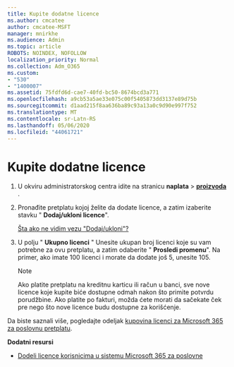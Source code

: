 ```yaml
---
title: Kupite dodatne licence
ms.author: cmcatee
author: cmcatee-MSFT
manager: mnirkhe
ms.audience: Admin
ms.topic: article
ROBOTS: NOINDEX, NOFOLLOW
localization_priority: Normal
ms.collection: Adm_O365
ms.custom:
- "530"
- "1400007"
ms.assetid: 75fdfd6d-cae7-40fd-bc50-8674bcd3a771
ms.openlocfilehash: a9cb53a5ae33e075c00f5405873dd3137e89d75b
ms.sourcegitcommit: d1aad215f8aa636ba89c93a13a0c9d90e997f752
ms.translationtype: MT
ms.contentlocale: sr-Latn-RS
ms.lasthandoff: 05/06/2020
ms.locfileid: "44061721"
---
```

# <a name="buy-additional-licenses"></a>Kupite dodatne licence

1. U okviru administratorskog centra idite na stranicu **naplata** \> **[proizvoda](https://go.microsoft.com/fwlink/p/?linkid=842054)** .

2. Pronađite pretplatu kojoj želite da dodate licence, a zatim izaberite stavku " **Dodaj/ukloni licence**".

    [Šta ako ne vidim vezu "Dodaj/ukloni"?](https://docs.microsoft.com/office365/admin/subscriptions-and-billing/buy-licenses#what-if-i-dont-see-the-addremove-licenses-link)

3. U polju " **Ukupno licenci** " Unesite ukupan broj licenci koje su vam potrebne za ovu pretplatu, a zatim odaberite " **Prosledi promenu**". Na primer, ako imate 100 licenci i morate da dodate još 5, unesite 105.

    > [!NOTE]
    > Ako platite pretplatu na kreditnu karticu ili račun u banci, sve nove licence koje kupite biće dostupne odmah nakon što primite potvrdu porudžbine. Ako platite po fakturi, možda ćete morati da sačekate ček pre nego što nove licence budu dostupne za korišćenje.

Da biste saznali više, pogledajte odeljak [kupovina licenci za Microsoft 365 za poslovnu pretplatu](https://docs.microsoft.com/office365/admin/subscriptions-and-billing/buy-licenses).  

**Dodatni resursi**

- [Dodeli licence korisnicima u sistemu Microsoft 365 za poslovne](https://docs.microsoft.com/office365/admin/subscriptions-and-billing/assign-licenses-to-users)
